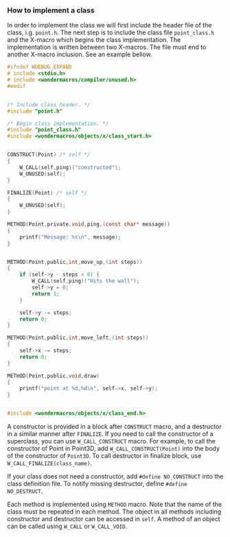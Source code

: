 ### How to implement a class

In order to implement the class we will first include the header file of the class, i.g. `point.h`.
The next step is to include the class file `point_class.h` and the X-macro which begins the class
implementation. The implementation is written between two X-macros. The file must end to another
X-macro inclusion. See an example bellow.

```C
#ifndef WDEBUG_EXPAND
# include <stdio.h>
# include <wondermacros/compiler/unused.h>
#endif


/* Include class header. */
#include "point.h"

/* Begin class implementation. */
#include "point_class.h"
#include <wondermacros/objects/x/class_start.h>


CONSTRUCT(Point) /* self */
{
    W_CALL(self,ping)("constructed");
    W_UNUSED(self);
}

FINALIZE(Point) /* self */
{
    W_UNUSED(self);
}

METHOD(Point,private,void,ping,(const char* message))
{
    printf("Message: %s\n", message);
}


METHOD(Point,public,int,move_up,(int steps))
{
    if (self->y - steps < 0) {
        W_CALL(self,ping)("Hits the wall");
        self->y = 0;
        return 1;
    }

    self->y -= steps;
    return 0;
}

METHOD(Point,public,int,move_left,(int steps))
{
    self->x -= steps;
    return 0;
}

METHOD(Point,public,void,draw)
{
    printf("point at %d,%d\n", self->x, self->y);
}


#include <wondermacros/objects/x/class_end.h>
```

A constructor is provided in a block after `CONSTRUCT` macro, and a destructor in a similar manner after
`FINALIZE`. If you need to call the constructor of a superclass, you can use `W_CALL_CONSTRUCT` macro.
For example, to call the constructor of Point in Point3D, add `W_CALL_CONSTRUCT(Point)` into the body
of the constructor of `Point3D`. To call destructor in finalize block, use `W_CALL_FINALIZE(class_name)`.

If your class does not need a constructor, add `#define NO_CONSTRUCT` into the class definition file.
To notify missing destructor, define `#define NO_DESTRUCT`.

Each method is implemented using `METHOD` macro. Note that the name of the class must be
repeated in each method. The object in all methods including constructor and destructor can be accessed in `self`.
A method of an object can be called using `W_CALL` or `W_CALL_VOID`.

